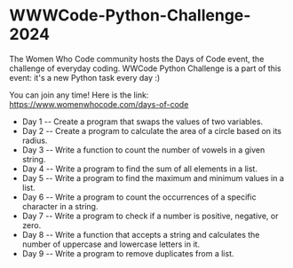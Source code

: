 # WWWCode-Python-Challenge-2024

The Women Who Code community hosts the Days of Code event, the challenge of everyday coding. 
WWCode Python Challenge is a part of this event: it's a new Python task every day :) 

You can join any time!
Here is the link:
https://www.womenwhocode.com/days-of-code


- Day 1 -- Create a program that swaps the values of two variables. 
- Day 2 -- Create a program to calculate the area of a circle based on its radius.
- Day 3 -- Write a function to count the number of vowels in a given string.
- Day 4 -- Write a program to find the sum of all elements in a list.
- Day 5 -- Write a program to find the maximum and minimum values in a list.
- Day 6 -- Write a program to count the occurrences of a specific character in a string.
- Day 7 -- Write a program to check if a number is positive, negative, or zero.
- Day 8 -- Write a function that accepts a string and calculates the number of uppercase and lowercase letters in it.
- Day 9 -- Write a program to remove duplicates from a list.
